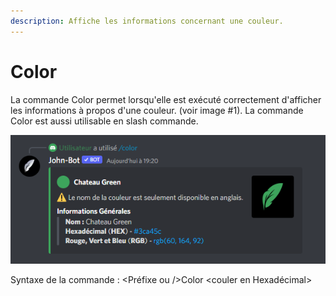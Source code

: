 ```yaml
---
description: Affiche les informations concernant une couleur.
---
```


# Color

La commande Color permet lorsqu'elle est exécuté correctement d'afficher les informations à propos d'une couleur. (voir image #1). La commande Color est aussi utilisable en slash commande.

![Image #1](../../../.gitbook/assets/Color.png)

Syntaxe de la commande : \<Préfixe ou />Color \<couler en Hexadécimal>
